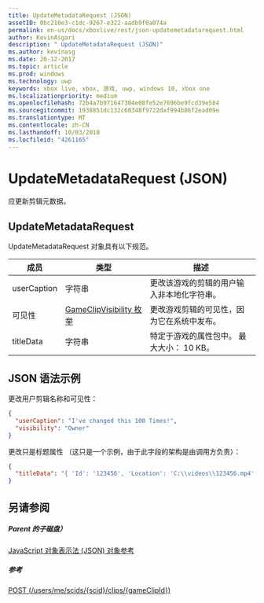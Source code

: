 ```yaml
---
title: UpdateMetadataRequest (JSON)
assetID: 0bc210e3-c1dc-9267-e322-aadb9f0a074a
permalink: en-us/docs/xboxlive/rest/json-updatemetadatarequest.html
author: KevinAsgari
description: " UpdateMetadataRequest (JSON)"
ms.author: kevinasg
ms.date: 20-12-2017
ms.topic: article
ms.prod: windows
ms.technology: uwp
keywords: xbox live, xbox, 游戏, uwp, windows 10, xbox one
ms.localizationpriority: medium
ms.openlocfilehash: 72b4a7b971647304e08fe52e7696be9fcd39e584
ms.sourcegitcommit: 1938851dc132c60348f9722daf994b86f2ead09e
ms.translationtype: MT
ms.contentlocale: zh-CN
ms.lasthandoff: 10/03/2018
ms.locfileid: "4261165"
---
```

# <a name="updatemetadatarequest-json"></a>UpdateMetadataRequest (JSON)
应更新剪辑元数据。 
<a id="ID4EN"></a>

 
## <a name="updatemetadatarequest"></a>UpdateMetadataRequest
 
UpdateMetadataRequest 对象具有以下规范。
 
| 成员| 类型| 描述| 
| --- | --- | --- | 
| userCaption| 字符串| 更改该游戏的剪辑的用户输入非本地化字符串。| 
| 可见性| [GameClipVisibility 枚举](../enums/gvr-enum-gameclipvisibility.md)| 更改游戏剪辑的可见性，因为它在系统中发布。| 
| titleData| 字符串| 特定于游戏的属性包中。 最大大小： 10 KB。| 
  
<a id="ID4EBC"></a>

 
## <a name="sample-json-syntax"></a>JSON 语法示例
 
更改用户剪辑名称和可见性：
 

```json
{
  "userCaption": "I've changed this 100 Times!",
  "visibility": "Owner"
}

```

 
更改只是标题属性 （这只是一个示例，由于此字段的架构是由调用方负责）：
 

```json
{
  "titleData": "{ 'Id': '123456', 'Location': 'C:\\videos\\123456.mp4' }"
}

```

  
<a id="ID4EQC"></a>

 
## <a name="see-also"></a>另请参阅
 
<a id="ID4ESC"></a>

 
##### <a name="parent"></a>Parent 的子磁盘） 

[JavaScript 对象表示法 (JSON) 对象参考](atoc-xboxlivews-reference-json.md)

  
<a id="ID4E3C"></a>

 
##### <a name="reference"></a>参考 

[POST (/users/me/scids/{scid}/clips/{gameClipId})](../uri/dvr/uri-usersmescidclipsgameclipidpost.md)

   